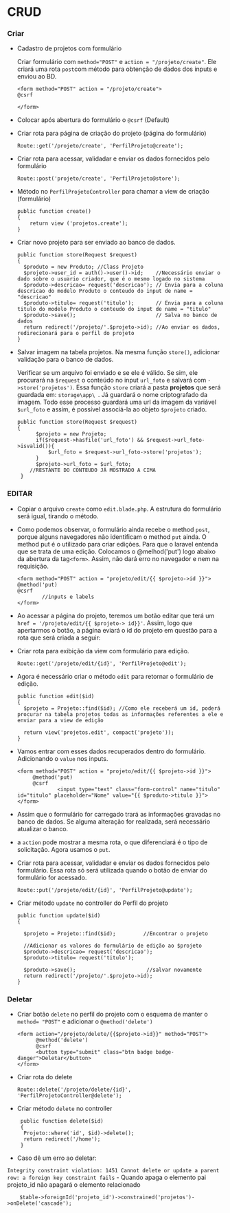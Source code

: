# CRUD

### Criar

- Cadastro de projetos com formulário

  Criar formulário com `method="POST"` e `action = "/projeto/create"`. Ele criará uma rota `post`com método para obtenção de dados dos inputs e enviou ao BD.
  
      <form method="POST" action = "/projeto/create"> 
      @csrf
      
      </form>
      
- Colocar após abertura do formulário o `@csrf` (Default)
- Criar rota para página de criação do projeto (página do formulário)
      
      Route::get('/projeto/create', 'PerfilProjeto@create');

- Criar rota para acessar, validadar e enviar os dados fornecidos pelo formulário

      Route::post('projeto/create', 'PerfilProjeto@store');
      
- Método no `PerfilProjetoController` para chamar a view de criação (formulário)

      public function create()
      {
          return view ('projetos.create');
      }
      
- Criar novo projeto para ser enviado ao banco de dados.

      public function store(Request $request)
      {
        $produto = new Produto; //Class Projeto
        $projeto->user_id = auth()->user()->id;    //Necessário enviar o dado sobre o usuario criador, que é o mesmo logado no sistema
        $produto->descricao= request('descricao'); // Envia para a coluna descricao do modelo Produto o conteudo do input de name = "descricao"
        $produto->titulo= request('titulo');       // Envia para a coluna titulo do modelo Produto o conteudo do input de name = "titulo"
        $produto->save();                          // Salva no banco de dados
        return redirect('/projeto/'.$projeto->id); //Ao enviar os dados, redirecionará para o perfil do projeto
      }
- Salvar imagem na tabela projetos. Na mesma função `store()`, adicionar validação para o banco de dados. 
        
  Verificar se um arquivo foi enviado e se ele é válido. Se sim, ele procurará na `$request` o conteúdo no input `url_foto` e salvará 
   com `->store('projetos')`. Essa função `store` criará a pasta **projetos** que será guardada em: `storage\app\ `. Já guardará o nome criptografado da imagem. 
   Todo esse processo guardará uma url da imagem da variável `$url_foto` e assim, é possível associá-la ao objeto `$projeto` criado.
  
      public function store(Request $request)
      {
            $projeto = new Projeto;
            if($request->hasfile('url_foto') && $request->url_foto->isvalid()){
                $url_foto = $request->url_foto->store('projetos');
            } 
            $projeto->url_foto = $url_foto;
          //RESTANTE DO CONTEUDO JÁ MOSTRADO A CIMA
       }

      
      
### EDITAR

- Copiar o arquivo `create` como `edit.blade.php`. A estrutura do formulário será igual, tirando o método.
- Como podemos observar, o formulário ainda recebe o method `post`, porque alguns navegadores não identificam o method `put` ainda.
  O method put é o utilizado para criar edições. Para que o laravel entenda que se trata de uma edição. Colocamos o @melhod('put') logo abaixo da abertura da tag`<form>`.
  Assim, não dará erro no navegador e nem na requisição.
  
      <form method="POST" action = "projeto/edit/{{ $projeto->id }}"> 
      @method('put)
      @csrf
              //inputs e labels
      </form>
      
- Ao acessar a página do projeto, teremos um botão editar que terá um `href = '/projeto/edit/{{ $projeto-> id}}'`. Assim, logo que apertarmos o botão, a página eviará o id do 
projeto em questão para a rota que será criada a seguir: 
      
- Criar rota para exibição da view com formulário para edição. 

      Route::get('/projeto/edit/{id}', 'PerfilProjeto@edit');
      
- Agora é necessário criar o método `edit` para retornar o formulário de edição.

      public function edit($id)
      {
        $projeto = Projeto::find($id); //Como ele receberá um id, poderá procurar na tabela projetos todas as informações referentes a ele e enviar para a view de edição

        return view('projetos.edit', compact('projeto'));
      }
      
 - Vamos entrar com esses dados recuperados dentro do formulário. Adicionando o `value` nos inputs.
 
       <form method="POST" action = "projeto/edit/{{ $projeto->id }}"> 
            @method('put)
            @csrf
                    <input type="text" class="form-control" name="titulo" id="titulo" placeholder="Nome" value="{{ $produto->titulo }}">
       </form>
 - Assim que o formulário for carregado trará as informações gravadas no banco de dados. Se alguma alteração for realizada, será necessário atualizar o banco.
 - a `action` pode mostrar a mesma rota, o que diferenciará é o tipo de solicitação. Agora usamos o `put`.
 
- Criar rota para acessar, validadar e enviar os dados fornecidos pelo formulário. Essa rota só será utilizada quando o botão de enviar do formulário for acessado.

      Route::put('/projeto/edit/{id}', 'PerfilProjeto@update');
- Criar método `update` no controller do Perfil do projeto

      public function update($id)
      {
        
        $projeto = Projeto::find($id);         //Encontrar o projeto

        //Adicionar os valores do formulário de edição ao $projeto
        $produto->descricao= request('descricao'); 
        $produto->titulo= request('titulo');      

        $produto->save();                       //salvar novamente
        return redirect('/projeto/'.$projeto->id);
      }

### Deletar

- Criar botão `delete` no perfil do projeto com o esquema de manter o `method= "POST"` e adicionar o `@method('delete')`

      <form action="/projeto/delete/{{$projeto->id}}" method="POST">
            @method('delete')
            @csrf
            <button type="submit" class="btn badge badge-danger">Deletar</button>
      </form>

- Criar rota do delete

      Route::delete('/projeto/delete/{id}', 'PerfilProjetoController@delete');
      
- Criar método `delete` no controller

       public function delete($id)
       {
        Projeto::where('id', $id)->delete();
        return redirect('/home');
       }
       
       
- Caso dê um erro ao deletar: 

`Integrity constraint violation: 1451 Cannot delete or update a parent row: a foreign key constraint fails` - Quando apaga o elemento pai projeto_id não apagará o elemento relacionado

        $table->foreignId('projeto_id')->constrained('projetos')->onDelete('cascade');
